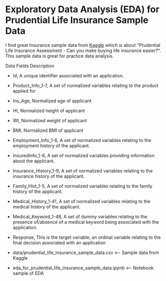 # Exploratory Data Analysis (EDA) for Prudential Life Insurance Sample Data

I find great Insurance sample data from [Kaggle](https://www.kaggle.com/) which is about "Prudential Life Insurance Assessment - Can you make buying life insurance easier?". This sample data is great for practice data analysis.


Data Fields Description
* Id, A unique identifier associated with an application.
* Product_Info_1-7, A set of normalized variables relating to the product applied for
* Ins_Age, Normalized age of applicant
* Ht, Normalized height of applicant
* Wt, Normalized weight of applicant
* BMI, Normalized BMI of applicant
* Employment_Info_1-6, A set of normalized variables relating to the employment history of the applicant.
* InsuredInfo_1-6, A set of normalized variables providing information about the applicant.
* Insurance_History_1-9, A set of normalized variables relating to the insurance history of the applicant.
* Family_Hist_1-5, A set of normalized variables relating to the family history of the applicant.
* Medical_History_1-41, A set of normalized variables relating to the medical history of the applicant.
* Medical_Keyword_1-48, A set of dummy variables relating to the presence of/absence of a medical keyword being associated with the application.
* Response, This is the target variable, an ordinal variable relating to the final decision associated with an application


* data/prudential_life_insurance_sample_data.csv <-- Sample data from Kaggle
* eda_for_prudential_life_insurance_sample_data.ipynb <-- Notebook sample of EDA


